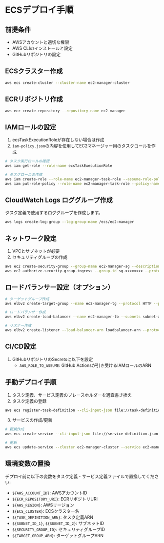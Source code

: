 # ECSデプロイ手順

## 前提条件
- AWSアカウントと適切な権限
- AWS CLIのインストールと設定
- GitHubリポジトリの設定

## ECSクラスター作成
```bash
aws ecs create-cluster --cluster-name ec2-manager-cluster
```

## ECRリポジトリ作成
```bash
aws ecr create-repository --repository-name ec2-manager
```

## IAMロールの設定
1. ecsTaskExecutionRoleが存在しない場合は作成
2. `iam-policy.json`の内容を使用してEC2マネージャー用のタスクロールを作成

```bash
# タスク実行ロールの確認
aws iam get-role --role-name ecsTaskExecutionRole

# タスクロールの作成
aws iam create-role --role-name ec2-manager-task-role --assume-role-policy-document file://trust-policy.json
aws iam put-role-policy --role-name ec2-manager-task-role --policy-name ec2-manager-permissions --policy-document file://iam-policy.json
```

## CloudWatch Logs ロググループ作成
タスク定義で使用するロググループを作成します。
```bash
aws logs create-log-group --log-group-name /ecs/ec2-manager
```

## ネットワーク設定
1. VPCとサブネットが必要
2. セキュリティグループの作成
```bash
aws ec2 create-security-group --group-name ec2-manager-sg --description "Security group for EC2 Manager" --vpc-id your-vpc-id
aws ec2 authorize-security-group-ingress --group-id sg-xxxxxxxx --protocol tcp --port 3000 --cidr 0.0.0.0/0
```

## ロードバランサー設定（オプション）
```bash
# ターゲットグループ作成
aws elbv2 create-target-group --name ec2-manager-tg --protocol HTTP --port 3000 --vpc-id your-vpc-id --target-type ip --health-check-path / --health-check-interval-seconds 30

# ロードバランサー作成
aws elbv2 create-load-balancer --name ec2-manager-lb --subnets subnet-xxxx subnet-yyyy --security-groups sg-xxxxxxxx

# リスナー作成
aws elbv2 create-listener --load-balancer-arn loadbalancer-arn --protocol HTTP --port 80 --default-actions Type=forward,TargetGroupArn=targetgroup-arn
```

## CI/CD設定
1. GitHubリポジトリのSecretsに以下を設定
   - `AWS_ROLE_TO_ASSUME`: GitHub Actionsが引き受けるIAMロールのARN

## 手動デプロイ手順
1. タスク定義、サービス定義のプレースホルダーを適宜書き換え
2. タスク定義の登録
```bash
aws ecs register-task-definition --cli-input-json file://task-definition.json
```

3. サービスの作成/更新
```bash
# 新規作成
aws ecs create-service --cli-input-json file://service-definition.json

# 更新
aws ecs update-service --cluster ec2-manager-cluster --service ec2-manager --task-definition ec2-manager:latest
```

## 環境変数の置換
デプロイ前に以下の変数をタスク定義・サービス定義ファイルで置換してください:
- `${AWS_ACCOUNT_ID}`: AWSアカウントID
- `${ECR_REPOSITORY_URI}`: ECRリポジトリURI
- `${AWS_REGION}`: AWSリージョン
- `${ECS_CLUSTER}`: ECSクラスター名
- `${TASK_DEFINITION_ARN}`: タスク定義ARN
- `${SUBNET_ID_1}`, `${SUBNET_ID_2}`: サブネットID
- `${SECURITY_GROUP_ID}`: セキュリティグループID
- `${TARGET_GROUP_ARN}`: ターゲットグループARN 